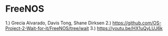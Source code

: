 # FreeNOS
1.) Grecia Alvarado, Davis Tong, Shane Dirksen
2.) https://github.com/OS-Project-2-Wait-for-it/FreeNOS/tree/wait
3.) https://youtu.be/HX1uQyLUJ6k
